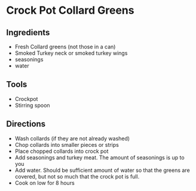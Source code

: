# Crock Pot Collard Greens

## Ingredients

* Fresh Collard greens (not those in a can)
* Smoked Turkey neck or smoked turkey wings
* seasonings
* water

## Tools 

* Crockpot
* Stirring spoon

## Directions

* Wash collards (if they are not already washed)
* Chop collards into smaller pieces or strips
* Place chopped collards into crock pot
* Add seasonings and turkey meat. The amount of seasonings is up to you 
* Add water. Should be sufficient amount of water so that the greens are covered, but not so much that the 
crock pot is full.
* Cook on low for 8 hours